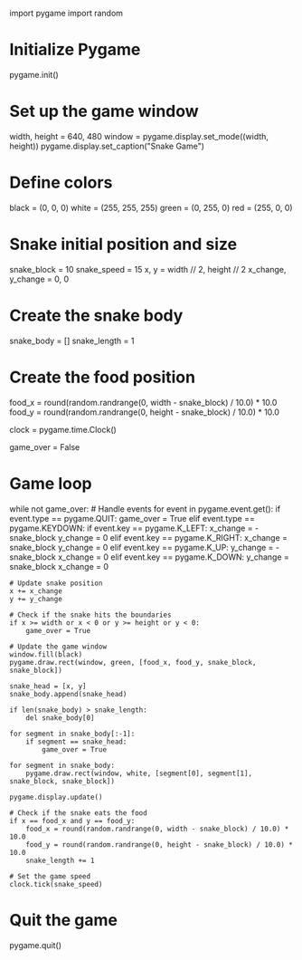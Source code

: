 import pygame
import random

# Initialize Pygame
pygame.init()

# Set up the game window
width, height = 640, 480
window = pygame.display.set_mode((width, height))
pygame.display.set_caption("Snake Game")

# Define colors
black = (0, 0, 0)
white = (255, 255, 255)
green = (0, 255, 0)
red = (255, 0, 0)

# Snake initial position and size
snake_block = 10
snake_speed = 15
x, y = width // 2, height // 2
x_change, y_change = 0, 0

# Create the snake body
snake_body = []
snake_length = 1

# Create the food position
food_x = round(random.randrange(0, width - snake_block) / 10.0) * 10.0
food_y = round(random.randrange(0, height - snake_block) / 10.0) * 10.0

clock = pygame.time.Clock()

game_over = False

# Game loop
while not game_over:
    # Handle events
    for event in pygame.event.get():
        if event.type == pygame.QUIT:
            game_over = True
        elif event.type == pygame.KEYDOWN:
            if event.key == pygame.K_LEFT:
                x_change = -snake_block
                y_change = 0
            elif event.key == pygame.K_RIGHT:
                x_change = snake_block
                y_change = 0
            elif event.key == pygame.K_UP:
                y_change = -snake_block
                x_change = 0
            elif event.key == pygame.K_DOWN:
                y_change = snake_block
                x_change = 0

    # Update snake position
    x += x_change
    y += y_change

    # Check if the snake hits the boundaries
    if x >= width or x < 0 or y >= height or y < 0:
        game_over = True

    # Update the game window
    window.fill(black)
    pygame.draw.rect(window, green, [food_x, food_y, snake_block, snake_block])

    snake_head = [x, y]
    snake_body.append(snake_head)

    if len(snake_body) > snake_length:
        del snake_body[0]

    for segment in snake_body[:-1]:
        if segment == snake_head:
            game_over = True

    for segment in snake_body:
        pygame.draw.rect(window, white, [segment[0], segment[1], snake_block, snake_block])

    pygame.display.update()

    # Check if the snake eats the food
    if x == food_x and y == food_y:
        food_x = round(random.randrange(0, width - snake_block) / 10.0) * 10.0
        food_y = round(random.randrange(0, height - snake_block) / 10.0) * 10.0
        snake_length += 1

    # Set the game speed
    clock.tick(snake_speed)

# Quit the game
pygame.quit()

